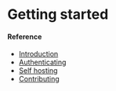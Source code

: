 # Getting started

#### Reference

* [Introduction](./introduction.md)
* [Authenticating](./authenticating.md)
* [Self hosting](./self-hosting.md)
* [Contributing](./contributing.md)
